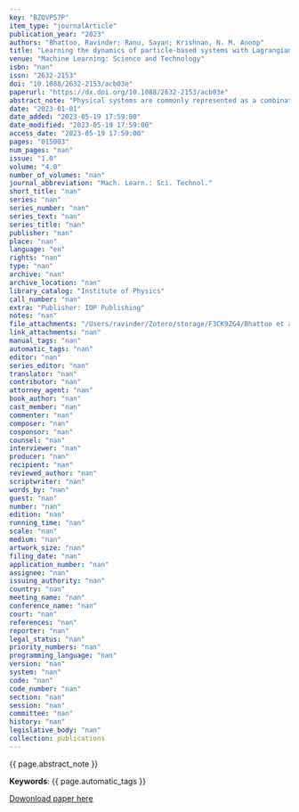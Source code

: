 ```yaml
---
key: "BZQVP57P"
item_type: "journalArticle"
publication_year: "2023"
authors: "Bhattoo, Ravinder; Ranu, Sayan; Krishnan, N. M. Anoop"
title: "Learning the dynamics of particle-based systems with Lagrangian graph neural networks"
venue: "Machine Learning: Science and Technology"
isbn: "nan"
issn: "2632-2153"
doi: "10.1088/2632-2153/acb03e"
paperurl: "https://dx.doi.org/10.1088/2632-2153/acb03e"
abstract_note: "Physical systems are commonly represented as a combination of particles, the individual dynamics of which govern the system dynamics. However, traditional approaches require the knowledge of several abstract quantities such as the energy or force to infer the dynamics of these particles. Here, we present a framework, namely, Lagrangian graph neural network (LGnn), that provides a strong inductive bias to learn the Lagrangian of a particle-based system directly from the trajectory. We test our approach on challenging systems with constraints and drag—LGnn outperforms baselines such as feed-forward Lagrangian neural network (Lnn) with improved performance. We also show the zero-shot generalizability of the system by simulating systems two orders of magnitude larger than the trained one and also hybrid systems that are unseen by the model, a unique feature. The graph architecture of LGnn significantly simplifies the learning in comparison to Lnn with ∼25 times better performance on ∼20 times smaller amounts of data. Finally, we show the interpretability of LGnn, which directly provides physical insights on drag and constraint forces learned by the model. LGnn can thus provide a fillip toward understanding the dynamics of physical systems purely from observable quantities."
date: "2023-01-01"
date_added: "2023-05-19 17:59:00"
date_modified: "2023-05-19 17:59:00"
access_date: "2023-05-19 17:59:00"
pages: "015003"
num_pages: "nan"
issue: "1.0"
volume: "4.0"
number_of_volumes: "nan"
journal_abbreviation: "Mach. Learn.: Sci. Technol."
short_title: "nan"
series: "nan"
series_number: "nan"
series_text: "nan"
series_title: "nan"
publisher: "nan"
place: "nan"
language: "en"
rights: "nan"
type: "nan"
archive: "nan"
archive_location: "nan"
library_catalog: "Institute of Physics"
call_number: "nan"
extra: "Publisher: IOP Publishing"
notes: "nan"
file_attachments: "/Users/ravinder/Zotero/storage/F3CK9ZG4/Bhattoo et al. - 2023 - Learning the dynamics of particle-based systems wi.pdf"
link_attachments: "nan"
manual_tags: "nan"
automatic_tags: "nan"
editor: "nan"
series_editor: "nan"
translator: "nan"
contributor: "nan"
attorney_agent: "nan"
book_author: "nan"
cast_member: "nan"
commenter: "nan"
composer: "nan"
cosponsor: "nan"
counsel: "nan"
interviewer: "nan"
producer: "nan"
recipient: "nan"
reviewed_author: "nan"
scriptwriter: "nan"
words_by: "nan"
guest: "nan"
number: "nan"
edition: "nan"
running_time: "nan"
scale: "nan"
medium: "nan"
artwork_size: "nan"
filing_date: "nan"
application_number: "nan"
assignee: "nan"
issuing_authority: "nan"
country: "nan"
meeting_name: "nan"
conference_name: "nan"
court: "nan"
references: "nan"
reporter: "nan"
legal_status: "nan"
priority_numbers: "nan"
programming_language: "nan"
version: "nan"
system: "nan"
code: "nan"
code_number: "nan"
section: "nan"
session: "nan"
committee: "nan"
history: "nan"
legislative_body: "nan"
collection: publications
---
```




<!--  -->

{{ page.abstract_note }}

__Keywords__: {{ page.automatic_tags }}

[Dowonload paper here](https://dx.doi.org/10.1088/2632-2153/acb03e)

